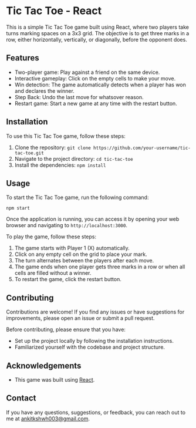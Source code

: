 # Tic Tac Toe - React

This is a simple Tic Tac Toe game built using React, where two players take turns marking spaces on a 3x3 grid. The objective is to get three marks in a row, either horizontally, vertically, or diagonally, before the opponent does.

## Features

- Two-player game: Play against a friend on the same device.
- Interactive gameplay: Click on the empty cells to make your move.
- Win detection: The game automatically detects when a player has won and declares the winner.
- Step Back: Undo the last move for whatsover reason.
- Restart game: Start a new game at any time with the restart button.

## Installation

To use this Tic Tac Toe game, follow these steps:

1. Clone the repository: `git clone https://github.com/your-username/tic-tac-toe.git`
2. Navigate to the project directory: `cd tic-tac-toe`
3. Install the dependencies: `npm install`

## Usage

To start the Tic Tac Toe game, run the following command:

```shell
npm start
```

Once the application is running, you can access it by opening your web browser and navigating to `http://localhost:3000`.

To play the game, follow these steps:

1. The game starts with Player 1 (X) automatically.
2. Click on any empty cell on the grid to place your mark.
3. The turn alternates between the players after each move.
4. The game ends when one player gets three marks in a row or when all cells are filled without a winner.
5. To restart the game, click the restart button.

## Contributing

Contributions are welcome! If you find any issues or have suggestions for improvements, please open an issue or submit a pull request.

Before contributing, please ensure that you have:

- Set up the project locally by following the installation instructions.
- Familiarized yourself with the codebase and project structure.

## Acknowledgements

- This game was built using [React](https://reactjs.org/).

## Contact

If you have any questions, suggestions, or feedback, you can reach out to me at [ankitkshwh003@gmail.com](mailto:ankitkshwh003@gmail.com).
